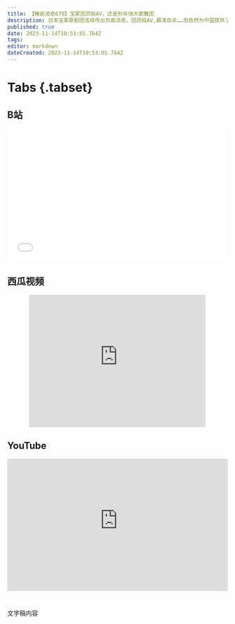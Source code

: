 ```yaml
---
title: 【睡前消息670】宝冢团员拍AV，还是秒杀恒大歌舞团
description: 日本宝冢歌剧团连续传出负面消息，团员拍AV,霸凌自杀……但依然为中国提供了值得参考的文化案例——同样是房地产公司推出的演出团，别人出负面消息是新闻，恒大歌舞团需要找正面消息。
published: true
date: 2023-11-14T10:53:01.764Z
tags: 
editor: markdown
dateCreated: 2023-11-14T10:53:01.764Z
---
```


# Tabs {.tabset}
## B站
<div style="position: relative; padding: 30% 45%;">
<iframe style="position: absolute; width: 100%; height: 100%; left: 0; top: 0;" src="//player.bilibili.com/player.html?&bvid=BV1dN4y1U7jx&page=1&as_wide=1&high_quality=1&danmaku=1&autoplay=0" scrolling="no" border="0" frameborder="no" framespacing="0" allowfullscreen="true"></iframe>
</div>

## 西瓜视频
<div style="position: relative; padding: 30% 45%;">
<iframe style="position: absolute; top: 50%; left: 50%; transform: translate(-50%, -50%); width: 80%; height: 100%;" frameborder="0" src="https://www.ixigua.com/iframe/西瓜视频ID?autoplay=0" referrerpolicy="unsafe-url" allowfullscreen></iframe>
</div>

## YouTube
<div style="position: relative; padding: 30% 45%;">
<iframe style="position: absolute; top: 0; left: 0; width: 100%; height: 100%;" src="https://www.youtube-nocookie.com/embed/YouTubeVID" title="YouTube video player" frameborder="0" allow="accelerometer; autoplay; clipboard-write; encrypted-media; gyroscope; picture-in-picture" allowfullscreen="true"></iframe>
</div>
  
# 

文字稿内容
